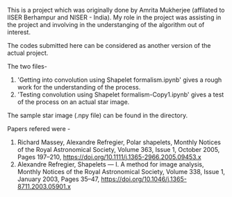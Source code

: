This is a project which was originally done by Amrita Mukherjee (affilated to IISER Berhampur and NISER - India).
My role in the project was assisting in the project and involving in the understanging of the algorithm out of interest.

The codes submitted here can be considered as another version of the actual project.

The two files-
1. 'Getting into convolution using Shapelet formalism.ipynb' gives a rough work for the understanding of the process.
2. 'Testing convolution using Shapelet formalism-Copy1.ipynb' gives a test of the process on an actual star image.

The sample star image (.npy file) can be found in the directory.

Papers refered were -
1. Richard Massey, Alexandre Refregier, Polar shapelets, Monthly Notices of the Royal Astronomical Society, Volume 363, Issue 1, October 2005, Pages 197–210, https://doi.org/10.1111/j.1365-2966.2005.09453.x
2. Alexandre Refregier, Shapelets — I. A method for image analysis, Monthly Notices of the Royal Astronomical Society, Volume 338, Issue 1, January 2003, Pages 35–47, https://doi.org/10.1046/j.1365-8711.2003.05901.x
